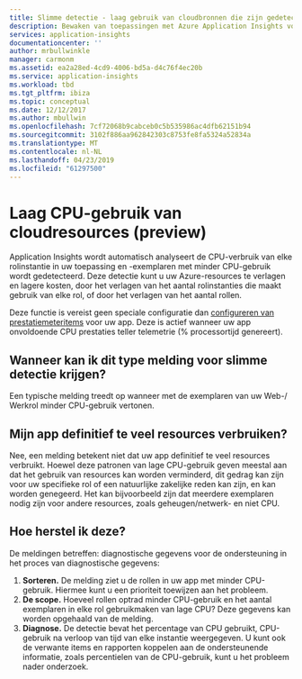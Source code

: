 ```yaml
---
title: Slimme detectie - laag gebruik van cloudbronnen die zijn gedetecteerd door Azure Application Insights | Microsoft Docs
description: Bewaken van toepassingen met Azure Application Insights voor laag gebruik van cloudresources.
services: application-insights
documentationcenter: ''
author: mrbullwinkle
manager: carmonm
ms.assetid: ea2a28ed-4cd9-4006-bd5a-d4c76f4ec20b
ms.service: application-insights
ms.workload: tbd
ms.tgt_pltfrm: ibiza
ms.topic: conceptual
ms.date: 12/12/2017
ms.author: mbullwin
ms.openlocfilehash: 7cf72068b9cabceb0c5b535986ac4dfb62151b94
ms.sourcegitcommit: 3102f886aa962842303c8753fe8fa5324a52834a
ms.translationtype: MT
ms.contentlocale: nl-NL
ms.lasthandoff: 04/23/2019
ms.locfileid: "61297500"
---
```

# <a name="low-cpu-utilization-in-cloud-resources-preview"></a>Laag CPU-gebruik van cloudresources (preview)

Application Insights wordt automatisch analyseert de CPU-verbruik van elke rolinstantie in uw toepassing en -exemplaren met minder CPU-gebruik wordt gedetecteerd. Deze detectie kunt u uw Azure-resources te verlagen en lagere kosten, door het verlagen van het aantal rolinstanties die maakt gebruik van elke rol, of door het verlagen van het aantal rollen.

Deze functie is vereist geen speciale configuratie dan [configureren van prestatiemeteritems](https://docs.microsoft.com/azure/application-insights/app-insights-performance-counters) voor uw app. Deze is actief wanneer uw app onvoldoende CPU prestaties teller telemetrie (% processortijd genereert).

## <a name="when-would-i-get-this-type-of-smart-detection-notification"></a>Wanneer kan ik dit type melding voor slimme detectie krijgen?
Een typische melding treedt op wanneer met de exemplaren van uw Web-/ Werkrol minder CPU-gebruik vertonen.

## <a name="does-my-app-definitely-consume-too-many-resources"></a>Mijn app definitief te veel resources verbruiken?
Nee, een melding betekent niet dat uw app definitief te veel resources verbruikt. Hoewel deze patronen van lage CPU-gebruik geven meestal aan dat het gebruik van resources kan worden verminderd, dit gedrag kan zijn voor uw specifieke rol of een natuurlijke zakelijke reden kan zijn, en kan worden genegeerd. Het kan bijvoorbeeld zijn dat meerdere exemplaren nodig zijn voor andere resources, zoals geheugen/netwerk- en niet CPU.

## <a name="how-do-i-fix-it"></a>Hoe herstel ik deze?
De meldingen betreffen: diagnostische gegevens voor de ondersteuning in het proces van diagnostische gegevens:
1. **Sorteren.** De melding ziet u de rollen in uw app met minder CPU-gebruik. Hiermee kunt u een prioriteit toewijzen aan het probleem.
2. **De scope.** Hoeveel rollen optrad minder CPU-gebruik en het aantal exemplaren in elke rol gebruikmaken van lage CPU? Deze gegevens kan worden opgehaald van de melding.
3. **Diagnose.** De detectie bevat het percentage van CPU gebruikt, CPU-gebruik na verloop van tijd van elke instantie weergegeven. U kunt ook de verwante items en rapporten koppelen aan de ondersteunende informatie, zoals percentielen van de CPU-gebruik, kunt u het probleem nader onderzoek.
